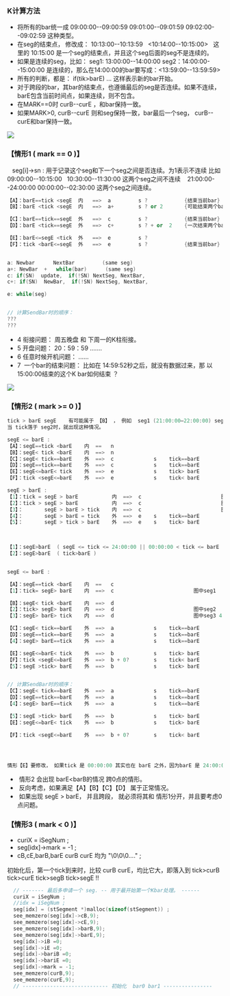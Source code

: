 ### K计算方法
- 将所有的bar统一成 09:00:00--09:00:59  09:01:00--09:01:59 09:02:00--09:02:59 这种类型。
- 在seg的结束点， 修改成： 10:13:00--10:13:59   <10:14:00--10:15:00>   这里的 10:15:00 是一个seg的结束点，并且这个seg后面的seg不是连续的。
- 如果是连续的seg，比如：  seg1: 13:00:00--14:00:00  seg2：14:00:00--15:00:00 是连续的，那么在14:00:00的bar要写成：<13:59:00--13:59:59>
- 所有的判断，都是： if(tik>barE) ... 这样表示新的bar开始。
- 对于跨段的bar，其bar的结束点，也遵循最后的seg是否连续。如果不连续，barE包含当前时间点，如果连续，则不包含。
- 在MARK==0时 curB--curE ，和bar保持一致。
- 如果MARK>0,  curB--curE  则和seg保持一致，bar最后一个seg， curB--curE和bar保持一致。

![](https://github.com/asialiugf/blogs/blob/master/uquant/k_calculte001.PNG)
### 【情形1 ( mark == 0 )】
    seg[i]->sn : 用于记录这个seg和下一个seg之间是否连续。为1表示不连续 比如 09:00:00--10:15:00   10:30:00--11:30:00 这两个seg之间不连续
    21:00:00--24:00:00  00:00:00--02:30:00 这两个seg之间连续。 
    

```c++
【A】：barE==tick <segE  内   ==>  a         s ?            {结束当前bar}
【B】：barE <tick <segE  内   ==>  a+        s ? or 2       {可能结束两个bar}

【C】：barE==tick==segE  外   ==>  c         s ?            {结束当前bar}
【D】：barE <tick==segE  外   ==>  c+        s ? + or  2    {一次结束两个bar}

【E】：barE<=segE <tick  外   ==>  e         s ?
【F】：tick <barE<=segE  外   ==>  e         s ?            {结束当前bar}   1：0点问题（A B，见下）  2：无效tick     4：第一个tick 


a: Newbar      NextBar         (same seg)
a+: NewBar  +   while(bar)      (same seg)
c: if(SN)  update,  if(!SN) NextSeg, NextBar,
c+: if(SN)  NewBar,  if(!SN) NextSeg, NextBar,

e: while(seg) 


// 计算SendBar时的顺序：
???
???

```

- 4  衔接问题： 周五晚盘 和 下周一的K柱衔接。
- 5  开盘问题： 20：59：59 .......
- 6  任意时候开机问题： ......
- 7  一个bar的结束问题： 比如在 14:59:52秒之后，就没有数据过来，那 以15:00:00结束的这个K bar如何结束 ？




![](https://github.com/asialiugf/blogs/blob/master/uquant/k_calculte003.PNG)
### 【情形2 ( mark >= 0 )】
```c++
tick > barE segE    有可能属于 【B】 ， 例如  seg1 (21:00:00—22:00:00) seg2(22:30:00—24:00:00) seg3(00:00:00—01:00:00) 属于一个BAR
当 tick落于 seg2时，就出现这种情况。

segE <= barE : 
【A】：segE==tick <barE    内  ==   n
【B】：segE< tick <barE    内  ==>  n
【C】：segE< tick==barE    外  ==>  c             s    tick==barE
【D】：segE==tick==barE    外  ==>  c             s    tick==barE
【E】：segE<=barE< tick    外  ==>  e             s    tick> barE
【F】：tick <segE<=barE    外  ==>  e             s    tick< barE

segE > barE : 
【1】：tick = segE > barE           内  ==>  c                          图中seg1
【2】：tick > segE > barE           内  ==>  c                          图中seg2 
【3】：       segE > barE > tick    内  ==>  c                          图中seg3 4 5 
【4】：       segE > barE = tick    外  ==>  e    s    tick==barE
【5】：       segE > tick > barE    外  ==>  e    s    tick> barE

 

【1】：segE>barE  ( segE <= tick <= 24:00:00 || 00:00:00 < tick <= barE )  属于上面的 【A】【B】
【2】：segE>barE  ( tick>barE )


segE <= barE : 

【A】：segE==tick <barE    内  ==   c
【1】：tick= segE> barE    内  ==>  c                          图中seg1

【B】：segE< tick <barE    内  ==>  d
【2】：tick> segE> barE    内  ==>  d                          图中seg2 
【3】：segE> barE> tick    内  ==>  d                          图中seg3 4 5 

【C】：segE< tick==barE    外  ==>  a             s    tick==barE
【D】：segE==tick==barE    外  ==>  a             s    tick==barE
【4】：segE> barE==tick    外  ==>  a             s    tick==barE

【E】：segE<=barE< tick    外  ==>  b             s    tick> barE
【F】：tick <segE<=barE    外  ==>  b + 0?        s    tick< barE             0点问题   
【5】：segE >tick> barE    外  ==>  b             s    tick> barE


// 计算SendBar时的顺序：
【C】：segE< tick==barE    外  ==>  a             s    tick==barE
【D】：segE==tick==barE    外  ==>  a             s    tick==barE
【4】：segE> barE==tick    外  ==>  a             s    tick==barE

【5】：segE >tick> barE    外  ==>  b             s    tick> barE
【E】：segE<=barE< tick    外  ==>  b             s    tick> barE

【F】：tick <segE<=barE    外  ==>  b + 0?        s    tick< barE             0点问题   




情形【E】要修改， 如果tick 是 00:00:00 其实也在 barE 之外，因为barE 是 24:00:00。但 tick < barE

```
-  情形2 会出现 barE<barB的情况 跨0点的情形。
-  反向考虑，如果满足【A】【B】【C】【D】 属于正常情况。
-  如果出现 segE > barE， 并且跨段， 就必须将其和 情形1分开，并且要考虑0点问题。

### 【情形3 ( mark <  0 )】
- curiX = iSegNum ;
- seg[idx]->mark = -1 ;
- cB,cE,barB,barE curB curE 均为 "\0\0\0...." ;

初始化后，第一个tick到来时，比较 curB curE，均比它大，即落入到 tick>curB tick>curE tick>segB tick>segE !!

```c
  // ------- 最后多申请一个 seg. -- 用于最开始第一个Kbar处理。 ------
  curiX = iSegNum ;
  //idx = iSegNum ;
  seg[idx] = (stSegment *)malloc(sizeof(stSegment)) ;
  see_memzero(seg[idx]->cB,9);
  see_memzero(seg[idx]->cE,9);
  see_memzero(seg[idx]->barB,9);
  see_memzero(seg[idx]->barE,9);
  seg[idx]->iB =0;
  seg[idx]->iE =0;
  seg[idx]->bariB =0;
  seg[idx]->bariE =0;
  seg[idx]->mark = -1;
  see_memzero(curB,9);
  see_memzero(curE,9);
  // ---------------------------- 初始化  bar0 bar1 ----------------
```
